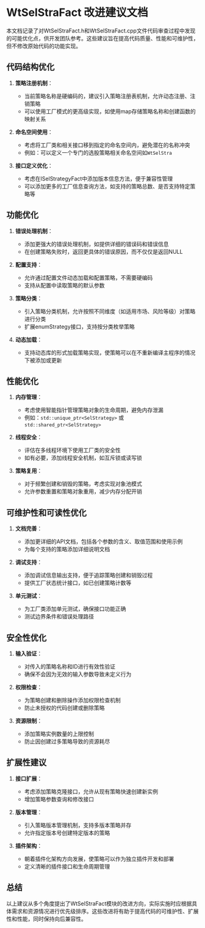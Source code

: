 # WtSelStraFact 改进建议文档

本文档记录了对WtSelStraFact.h和WtSelStraFact.cpp文件代码审查过程中发现的可能优化点，供开发团队参考。这些建议旨在提高代码质量、性能和可维护性，但不修改原始代码的功能实现。

## 代码结构优化

1. **策略注册机制**：
   - 当前策略名称是硬编码的，建议引入策略注册表机制，允许动态注册、注销策略
   - 可以使用工厂模式的更高级实现，如使用map存储策略名称和创建函数的映射关系

2. **命名空间使用**：
   - 考虑将工厂类和相关接口移到指定的命名空间内，避免潜在的名称冲突
   - 例如：可以定义一个专门的选股策略相关命名空间如`WtSelStra`

3. **接口定义优化**：
   - 考虑在ISelStrategyFact中添加版本信息方法，便于兼容性管理
   - 可以添加更多的工厂信息查询方法，如支持的策略总数、是否支持特定策略等

## 功能优化

1. **错误处理机制**：
   - 添加更强大的错误处理机制，如提供详细的错误码和错误信息
   - 在创建策略失败时，返回更具体的错误原因，而不仅仅是返回NULL

2. **配置支持**：
   - 允许通过配置文件动态加载和配置策略，不需要硬编码
   - 支持从配置中读取策略的默认参数

3. **策略分类**：
   - 引入策略分类机制，允许按照不同维度（如适用市场、风险等级）对策略进行分类
   - 扩展enumStrategy接口，支持按分类枚举策略

4. **动态加载**：
   - 支持动态库的形式加载策略实现，使策略可以在不重新编译主程序的情况下被添加或更新

## 性能优化

1. **内存管理**：
   - 考虑使用智能指针管理策略对象的生命周期，避免内存泄漏
   - 例如：`std::unique_ptr<SelStrategy>` 或 `std::shared_ptr<SelStrategy>`

2. **线程安全**：
   - 评估在多线程环境下使用工厂类的安全性
   - 如有必要，添加线程安全机制，如互斥锁或读写锁

3. **策略复用**：
   - 对于频繁创建和销毁的策略，考虑实现对象池模式
   - 允许参数重置和策略对象重用，减少内存分配开销

## 可维护性和可读性优化

1. **文档完善**：
   - 添加更详细的API文档，包括各个参数的含义、取值范围和使用示例
   - 为每个支持的策略添加详细说明文档

2. **调试支持**：
   - 添加调试信息输出支持，便于追踪策略创建和销毁过程
   - 提供工厂状态统计接口，如已创建策略计数等

3. **单元测试**：
   - 为工厂类添加单元测试，确保接口功能正确
   - 测试边界条件和错误处理路径

## 安全性优化

1. **输入验证**：
   - 对传入的策略名称和ID进行有效性验证
   - 确保不会因为无效的输入参数导致未定义行为

2. **权限检查**：
   - 为策略创建和删除操作添加权限检查机制
   - 防止未授权的代码创建或删除策略

3. **资源限制**：
   - 添加策略实例数量的上限控制
   - 防止因创建过多策略导致的资源耗尽

## 扩展性建议

1. **接口扩展**：
   - 考虑添加策略克隆接口，允许从现有策略快速创建新实例
   - 增加策略参数查询和修改接口

2. **版本管理**：
   - 引入策略版本管理机制，支持多版本策略并存
   - 允许指定版本号创建特定版本的策略

3. **插件架构**：
   - 朝着插件化架构方向发展，使策略可以作为独立插件开发和部署
   - 定义清晰的插件接口和生命周期管理

## 总结

以上建议从多个角度提出了WtSelStraFact模块的改进方向，实际实施时应根据具体需求和资源情况进行优先级排序。这些改进将有助于提高代码的可维护性、扩展性和性能，同时保持向后兼容性。

